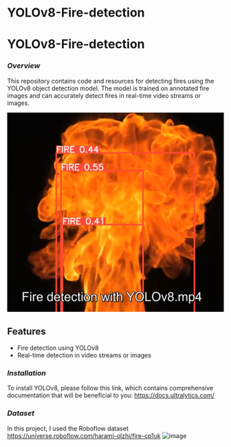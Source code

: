 # YOLOv8-Fire-detection
# YOLOv8-Fire-detection

### *Overview*
This repository contains code and resources for detecting fires using the YOLOv8 object detection model. 
The model is trained on annotated fire images and can accurately detect fires in real-time video streams or images.


![alt text]( https://github.com/pahaht/YOLOv8-Fire-detection/blob/main/Images/fire-detection.JPG)  
 


 ## Features 
- Fire detection using YOLOv8
- Real-time detection in video streams or images




### *Installation*
To install YOLOv8, please follow this link, which contains comprehensive 
documentation that will be beneficial to you: https://docs.ultralytics.com/

### *Dataset*
In this project, I used the Roboflow dataset https://universe.roboflow.com/harami-olzhi/fire-cp1uk
![image](https://github.com/pahaht/YOLOv8-Fire-detection/assets/116424869/bd53504a-dd5c-4567-9389-c45de11e83c0)
